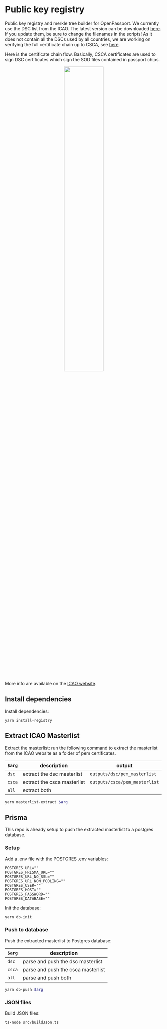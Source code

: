 # Public key registry

Public key registry and merkle tree builder for OpenPassport.
We currently use the DSC list from the ICAO. The latest version can be downloaded [here](https://download.pkd.icao.int/). If you update them, be sure to change the filenames in the scripts!
As it does not contain all the DSCs used by all countries, we are working on verifying the full certificate chain up to CSCA, see [here](https://github.com/zk-passport/openpassport/issues/37).

Here is the certificate chain flow. Basically, CSCA certificates are used to sign DSC certificates which sign the SOD files contained in passport chips.

<p align="center">
  <img src="https://i.imgur.com/5h0S9Eh.jpeg" width="50%" height="50%">
</p>


More info are available on the [ICAO website](https://www.icao.int/Security/FAL/PKD/Pages/icao-master-list.aspx).

## Install dependencies

Install dependencies:
```
yarn install-registry
```

## Extract ICAO Masterlist

Extract the masterlist:
run the following command to extract the masterlist from the ICAO website as a folder of pem certificates.

| `$arg` | description | output |
| --- | --- | --- |
| `dsc` | extract the dsc masterlist | `outputs/dsc/pem_masterlist` |
| `csca` | extract the csca masterlist | `outputs/csca/pem_masterlist` |
| `all` | extract both

```bash
yarn masterlist-extract $arg
```

## Prisma
This repo is already setup to push the extracted masterlist to a postgres database.

### Setup
Add a .env file with the POSTGRES .env variables:
``` shell
POSTGRES_URL=""
POSTGRES_PRISMA_URL=""
POSTGRES_URL_NO_SSL=""
POSTGRES_URL_NON_POOLING=""
POSTGRES_USER=""
POSTGRES_HOST=""
POSTGRES_PASSWORD=""
POSTGRES_DATABASE=""
```
Init the database:
```bash
yarn db-init
```

### Push to database
Push the extracted masterlist to Postgres database:

| `$arg` | description |
| --- | --- |
| `dsc` | parse and push the dsc masterlist |
| `csca` | parse and push the csca masterlist |
| `all` | parse and push both

```bash
yarn db-push $arg
```

### JSON files

Build JSON files:
```
ts-node src/buildJson.ts
```

